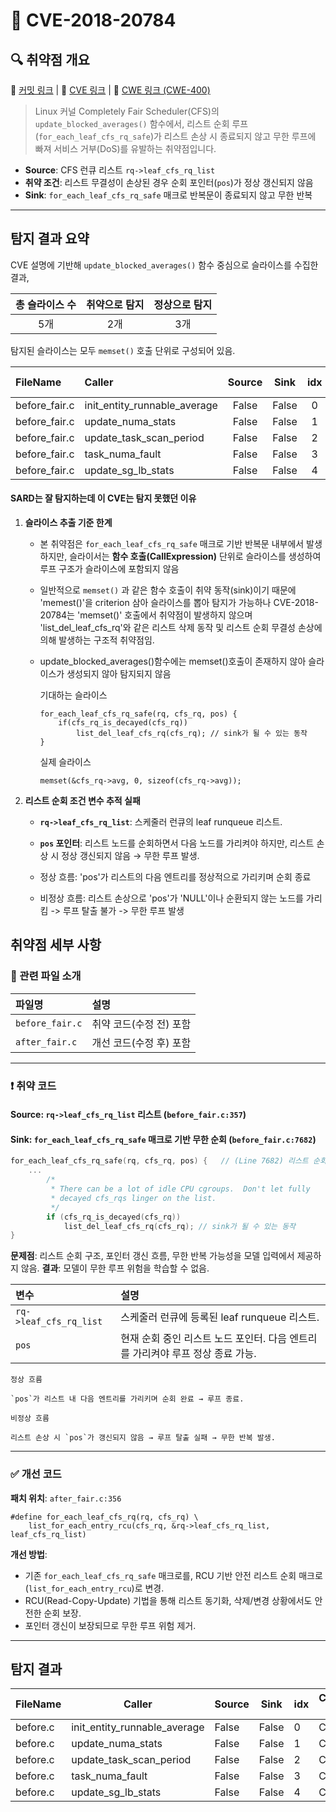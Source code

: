 # 📁 CVE-2018-20784

## 🔍 취약점 개요

🔗 [커밋 링크](https://github.com/torvalds/linux/commit/c40f7d74c741a907cfaeb73a7697081881c497d0) | 🔗 [CVE 링크](https://cve.mitre.org/cgi-bin/cvename.cgi?name=CVE-2018-20784) | 🔗 [CWE 링크 (CWE-400)](https://cwe.mitre.org/data/definitions/400.html)

> Linux 커널 Completely Fair Scheduler(CFS)의 `update_blocked_averages()` 함수에서,
리스트 순회 루프(`for_each_leaf_cfs_rq_safe`)가 리스트 손상 시 종료되지 않고 무한 루프에 빠져 서비스 거부(DoS)를 유발하는 취약점입니다.

* **Source**: CFS 런큐 리스트 `rq->leaf_cfs_rq_list`
* **취약 조건**: 리스트 무결성이 손상된 경우 순회 포인터(`pos`)가 정상 갱신되지 않음
* **Sink**: `for_each_leaf_cfs_rq_safe` 매크로 반복문이 종료되지 않고 무한 반복

---

## 탐지 결과 요약
CVE 설명에 기반해 `update_blocked_averages()` 함수 중심으로 슬라이스를 수집한 결과,

| 총 슬라이스 수 | 취약으로 탐지 | 정상으로 탐지 |
| :------: | :-----: | :-----: |
|    5개    |    2개   |    3개   |


탐지된 슬라이스는 모두 `memset()` 호출 단위로 구성되어 있음.

| FileName       | Caller                          | Source |  Sink | idx | CWE-ID |    category    | criterion | line | label | token\_length | predict |
| :------------- | :------------------------------ | :----: | :---: | :-: | :----: | :------------: | :-------: | :--: | :---: | :-----------: | :-----: |
| before\_fair.c | init\_entity\_runnable\_average |  False | False |  0  |  CWE-  | CallExpression |   memset  |  703 |   -3  |       85      |    1    |
| before\_fair.c | update\_numa\_stats             |  False | False |  1  |  CWE-  | CallExpression |   memset  | 1476 |   -3  |       95      |    1    |
| before\_fair.c | update\_task\_scan\_period      |  False | False |  2  |  CWE-  | CallExpression |   memset  | 1978 |   -3  |      409      |    0    |
| before\_fair.c | task\_numa\_fault               |  False | False |  3  |  CWE-  | CallExpression |   memset  | 2375 |   -3  |      419      |    0    |
| before\_fair.c | update\_sg\_lb\_stats           |  False | False |  4  |  CWE-  | CallExpression |   memset  | 8172 |   -3  |      390      |    0    |

#### SARD는 잘 탐지하는데 이 CVE는 탐지 못했던 이유

1. **슬라이스 추출 기준 한계**

    - 본 취약점은 `for_each_leaf_cfs_rq_safe` 매크로 기반 반복문 내부에서 발생하지만,
      슬라이서는 **함수 호출(CallExpression)** 단위로 슬라이스를 생성하여 루프 구조가 슬라이스에 포함되지 않음
    - 일반적으로 `memset()` 과 같은 함수 호출이 취약 동작(sink)이기 때문에 'memest()'을 criterion 삼아 슬라이스를 뽑아 탐지가 가능하나
      CVE-2018-20784는 'memset()' 호출에서 취약점이 발생하지 않으며
      'list_del_leaf_cfs_rq'와 같은 리스트 삭제 동작 및 리스트 순회 무결성 손상에 의해 발생하는 구조적 취약점임.
    - update_blocked_averages()함수에는 memset()호출이 존재하지 않아 슬라이스가 생성되지 않아 탐지되지 않음

      기대하는 슬라이스

      ```
      for_each_leaf_cfs_rq_safe(rq, cfs_rq, pos) {
          if(cfs_rq_is_decayed(cfs_rq))
              list_del_leaf_cfs_rq(cfs_rq); // sink가 될 수 있는 동작
      }
      ```
      실제 슬라이스

      ```
      memset(&cfs_rq->avg, 0, sizeof(cfs_rq->avg));
      ```

        
2. **리스트 순회 조건 변수 추적 실패**

      - **`rq->leaf_cfs_rq_list`**: 스케줄러 런큐의 leaf runqueue 리스트.
      - **`pos` 포인터**: 리스트 노드를 순회하면서 다음 노드를 가리켜야 하지만,
                         리스트 손상 시 정상 갱신되지 않음 → 무한 루프 발생.


      - 정상 흐름:
        'pos'가 리스트의 다음 엔트리를 정상적으로 가리키며 순회 종료
      - 비정상 흐름:
        리스트 손상으로 'pos'가 'NULL'이나 순환되지 않는 노드를 가리킴 -> 루프 탈출 불가 -> 무한 루프 발생
        

## 취약점 세부 사항

### 📁 관련 파일 소개

| 파일명             | 설명             |
| :-------------- | :------------- |
| `before_fair.c` | 취약 코드(수정 전) 포함 |
| `after_fair.c`  | 개선 코드(수정 후) 포함 |

---

### ❗️ 취약 코드

#### Source: `rq->leaf_cfs_rq_list` 리스트 (`before_fair.c:357`)
#### Sink: `for_each_leaf_cfs_rq_safe` 매크로 기반 무한 순회 (`before_fair.c:7682`)

```c
for_each_leaf_cfs_rq_safe(rq, cfs_rq, pos) {   // (Line 7682) 리스트 순회 반복문
    ...
		/*
		 * There can be a lot of idle CPU cgroups.  Don't let fully
		 * decayed cfs_rqs linger on the list.
		 */
		if (cfs_rq_is_decayed(cfs_rq))
			list_del_leaf_cfs_rq(cfs_rq); // sink가 될 수 있는 동작
}
```
**문제점**: 리스트 순회 구조, 포인터 갱신 흐름, 무한 반복 가능성을 모델 입력에서 제공하지 않음.
**결과**: 모델이 무한 루프 위험을 학습할 수 없음.


| 변수                     | 설명                                             |
| :--------------------- | :--------------------------------------------- |
| `rq->leaf_cfs_rq_list` | 스케줄러 런큐에 등록된 leaf runqueue 리스트.                |
| `pos`                  | 현재 순회 중인 리스트 노드 포인터. 다음 엔트리를 가리켜야 루프 정상 종료 가능. |


    정상 흐름

    `pos`가 리스트 내 다음 엔트리를 가리키며 순회 완료 → 루프 종료.

    비정상 흐름

    리스트 손상 시 `pos`가 갱신되지 않음 → 루프 탈출 실패 → 무한 반복 발생.

---
### ✅ 개선 코드

**패치 위치**: `after_fair.c:356`

```
#define for_each_leaf_cfs_rq(rq, cfs_rq) \
    list_for_each_entry_rcu(cfs_rq, &rq->leaf_cfs_rq_list, leaf_cfs_rq_list)
```

**개선 방법**:

* 기존 `for_each_leaf_cfs_rq_safe` 매크로를,
  RCU 기반 안전 리스트 순회 매크로(`list_for_each_entry_rcu`)로 변경.
* RCU(Read-Copy-Update) 기법을 통해 리스트 동기화, 삭제/변경 상황에서도 안전한 순회 보장.
* 포인터 갱신이 보장되므로 무한 루프 위험 제거.

---

## 탐지 결과



| FileName | Caller                       | Source | Sink  | idx | CWE-ID | category       | criterion | line | label | token_length | predict |
|----------|------------------------------|--------|-------|-----|--------|----------------|-----------|------|-------|--------------|---------|
| before.c | init_entity_runnable_average | False  | False | 0   | CWE-   | CallExpression | memset    | 703  | -3    | 85           | 1       |
| before.c | update_numa_stats            | False  | False | 1   | CWE-   | CallExpression | memset    | 1476 | -3    | 95           | 1       |
| before.c | update_task_scan_period      | False  | False | 2   | CWE-   | CallExpression | memset    | 1978 | -3    | 409          | 0       |
| before.c | task_numa_fault              | False  | False | 3   | CWE-   | CallExpression | memset    | 2375 | -3    | 419          | 0       |
| before.c | update_sg_lb_stats           | False  | False | 4   | CWE-   | CallExpression | memset    | 8172 | -3    | 390          | 0       |


